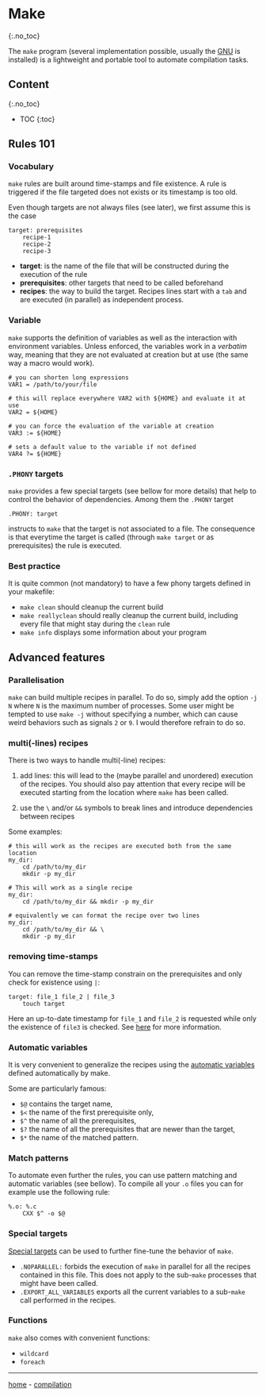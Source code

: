 # Make
{:.no_toc}

The `make` program (several implementation possible, usually the [GNU](https://www.gnu.org/software/make/manual/make.html) is installed) is a lightweight and portable tool to automate compilation tasks.

## Content
{:.no_toc}

* TOC
{:toc}

## Rules 101

### Vocabulary

`make` rules are built around time-stamps and file existence.
A rule is triggered if the file targeted does not exists or its timestamp is too old.

Even though targets are not always files (see later), we first assume this is the case

```make
target: prerequisites
    recipe-1
    recipe-2
    recipe-3
```

- **target**: is the name of the file that will be constructed during the execution of the rule
- **prerequisites**: other targets that need to be called beforehand
- **recipes**: the way to build the target. Recipes lines start with a `tab` and are executed (in parallel) as independent process.



### Variable

`make` supports the definition of variables as well as the interaction with environment variables. Unless enforced, the variables work in a _verbatim_ way, meaning that they are not evaluated at creation but at use (the same way a macro would work).

```make
# you can shorten long expressions
VAR1 = /path/to/your/file

# this will replace everywhere VAR2 with ${HOME} and evaluate it at use
VAR2 = ${HOME}

# you can force the evaluation of the variable at creation
VAR3 := ${HOME}

# sets a default value to the variable if not defined
VAR4 ?= ${HOME}
```

### `.PHONY` targets

`make` provides a few special targets (see bellow for more details) that help to control the behavior of dependencies.
Among them the `.PHONY` target
```make
.PHONY: target
```
instructs to `make` that the target is not associated to a file. The consequence is that everytime the target is called (through `make target` or as prerequisites) the rule is executed.


### Best practice

It is quite common (not mandatory) to have a few phony targets defined in your makefile:

- `make clean` should cleanup the current build
- `make reallyclean` should really cleanup the current build, including every file that might stay during the `clean` rule
- `make info` displays some information about your program



## Advanced features

### Parallelisation

`make` can build multiple recipes in parallel. To do so, simply add the option `-j N` where `N` is the maximum number of processes. Some user might be tempted to use `make -j` without specifying a number, which can cause weird behaviors such as signals `2` or `9`. I would therefore refrain to do so.

### multi(-lines) recipes

There is two ways to handle multi(-line) recipes:

1. add lines: this will lead to the (maybe parallel and unordered) execution of the recipes. You should also pay attention that every recipe will be executed starting from the location where `make` has been called.

2. use the `\` and/or `&&` symbols to break lines and introduce dependencies between recipes

Some examples:
```make
# this will work as the recipes are executed both from the same location
my_dir:
    cd /path/to/my_dir
    mkdir -p my_dir

# This will work as a single recipe
my_dir:
    cd /path/to/my_dir && mkdir -p my_dir

# equivalently we can format the recipe over two lines
my_dir:
    cd /path/to/my_dir && \
    mkdir -p my_dir
```

### removing time-stamps

You can remove the time-stamp constrain on the prerequisites and only check for existence using `|`:
```make
target: file_1 file_2 | file_3
    touch target
```

Here an up-to-date timestamp for `file_1` and `file_2` is requested while only the existence of `file3` is checked.
See [here](https://www.gnu.org/software/make/manual/html_node/Prerequisite-Types.html) for more information.


### Automatic variables

It is very convenient to generalize the recipes using the [automatic variables](https://www.gnu.org/software/make/manual/html_node/Automatic-Variables.html) defined automatically by make.

Some are particularly famous:

- `$@` contains the target name,
- `$<` the name of the first prerequisite only,
- `$^` the name of all the prerequisites,
- `$?` the name of all the prerequisites that are newer than the target,
- `$*` the name of the matched pattern.

### Match patterns

To automate even further the rules, you can use pattern matching and automatic variables (see bellow).
To compile all your `.o` files you can for example use the following rule:

```make
%.o: %.c
    CXX $^ -o $@
```




### Special targets

[Special targets](https://www.gnu.org/software/make/manual/html_node/Special-Targets.html) can be used to further fine-tune the behavior of `make`.

- `.NOPARALLEL:` forbids the execution of `make` in parallel for all the recipes contained in this file. This does not apply to the sub-`make` processes that might have been called.
- `.EXPORT_ALL_VARIABLES` exports all the current variables to a sub-`make` call performed in the recipes.


### Functions

`make` also comes with convenient functions:

- `wildcard`
- `foreach`


-----------------------------------------
[home](../index.md) - [compilation](compilation.md)


